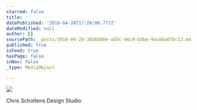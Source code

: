 ```yaml
---
starred: false
title: ''
datePublished: '2016-04-28T17:26:06.777Z'
dateModified: null
author: []
sourcePath: _posts/2016-04-28-30ab680e-a59c-46c9-bdbe-9ec66a07bc13.md
published: true
inFeed: true
hasPage: false
inNav: false
_type: MediaObject

---
```

![](https://the-grid-user-content.s3-us-west-2.amazonaws.com/9da1b945-b59c-4bd8-a918-cecddfdf74c4.jpg)

Chris Scholtens Design Studio